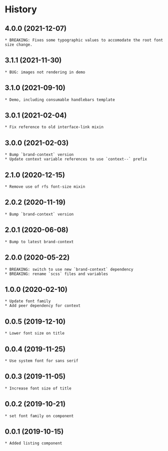 # History

## 4.0.0 (2021-12-07)
    * BREAKING: Fixes some typographic values to accomodate the root font size change.
## 3.1.1 (2021-11-30)
    * BUG: images not rendering in demo

## 3.1.0 (2021-09-10)
    * Demo, including consumable handlebars template

## 3.0.1 (2021-02-04)
    * Fix reference to old interface-link mixin

## 3.0.0 (2021-02-03)
    * Bump `brand-context` version
    * Update context variable references to use `context--` prefix

## 2.1.0 (2020-12-15)
    * Remove use of rfs font-size mixin

## 2.0.2 (2020-11-19)
    * Bump `brand-context` version

## 2.0.1 (2020-06-08)
    * Bump to latest brand-context

## 2.0.0 (2020-05-22)
    * BREAKING: switch to use new `brand-context` dependency
    * BREAKING: rename `scss` files and variables

## 1.0.0 (2020-02-10)
    * Update font family
    * Add peer dependency for context

## 0.0.5 (2019-12-10)
    * Lower font size on title

## 0.0.4 (2019-11-25)
    * Use system font for sans serif

## 0.0.3 (2019-11-05)
    * Increase font size of title

## 0.0.2 (2019-10-21)
    * set font family on component

## 0.0.1 (2019-10-15)
    * Added listing component

